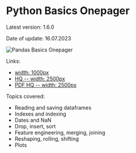 # Python Basics Onepager

Latest version: 1.6.0

Date of update: 16.07.2023

![Pandas Basics Onepager](https://github.com/IvanReznikov/DataVerse/blob/main/Onepagers/images/pandas_onepager_160_lq.png?raw=true)

Links:
- [width: 1000px](https://drive.google.com/file/d/11aKnM_YhIY7LNsYp679RdgQub6d8FnvS/view?usp=sharing)
- [HQ -- width: 2500px](https://drive.google.com/file/d/1R-S5lZ1XXJHcf5UWSkxCdZ1kdBLjfox4/view?usp=sharing)
- [PDF HQ -- width: 2500px](https://drive.google.com/file/d/1Ztn6JDaC8z1wo6hSj1IIvhIy_Q0brbON/view?usp=sharing)

Topics covered:
- Reading and saving dataframes
- Indexes and indexing
- Dates and NaN
- Drop, insert, sort
- Feature engineering, merging, joining
- Reshaping, rolling, shifting
- Plots